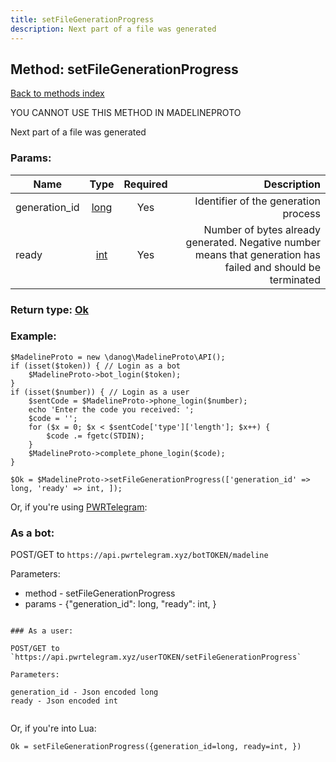 ```yaml
---
title: setFileGenerationProgress
description: Next part of a file was generated
---
```

## Method: setFileGenerationProgress  
[Back to methods index](index.md)


YOU CANNOT USE THIS METHOD IN MADELINEPROTO


Next part of a file was generated

### Params:

| Name     |    Type       | Required | Description |
|----------|:-------------:|:--------:|------------:|
|generation\_id|[long](../types/long.md) | Yes|Identifier of the generation process|
|ready|[int](../types/int.md) | Yes|Number of bytes already generated. Negative number means that generation has failed and should be terminated|


### Return type: [Ok](../types/Ok.md)

### Example:


```
$MadelineProto = new \danog\MadelineProto\API();
if (isset($token)) { // Login as a bot
    $MadelineProto->bot_login($token);
}
if (isset($number)) { // Login as a user
    $sentCode = $MadelineProto->phone_login($number);
    echo 'Enter the code you received: ';
    $code = '';
    for ($x = 0; $x < $sentCode['type']['length']; $x++) {
        $code .= fgetc(STDIN);
    }
    $MadelineProto->complete_phone_login($code);
}

$Ok = $MadelineProto->setFileGenerationProgress(['generation_id' => long, 'ready' => int, ]);
```

Or, if you're using [PWRTelegram](https://pwrtelegram.xyz):

### As a bot:

POST/GET to `https://api.pwrtelegram.xyz/botTOKEN/madeline`

Parameters:

* method - setFileGenerationProgress
* params - {"generation_id": long, "ready": int, }

```

### As a user:

POST/GET to `https://api.pwrtelegram.xyz/userTOKEN/setFileGenerationProgress`

Parameters:

generation_id - Json encoded long
ready - Json encoded int


```

Or, if you're into Lua:

```
Ok = setFileGenerationProgress({generation_id=long, ready=int, })
```

